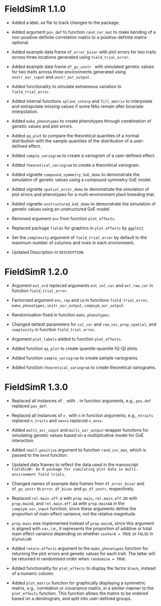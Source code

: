 # FieldSimR 1.1.0

* Added a `NEWS.md` file to track changes to the package.

* Added argument `pos_def` to function `rand_cor_mat` to make bending of a non-positive-definite correlation matrix to a positive-definite matrix optional.

* Added example data frame `df_error_bivar` with plot errors for two traits across three locations generated using `field_trial_error`.

* Added example data frame `df_gv_unstr ` with simulated genetic values for two traits across three environments generated using `unstr_asr_input` and `unstr_asr_output`.

* Added functionality to simulate extraneous variation to `field_trial_error`.

* Added internal functions `spline_interp` and `fill_matrix` to interpolate and extrapolate missing values if some NAs remain after bivariate interpolation.

* Added `make_phenotypes` to create phenotypes through combination of genetic values and plot errors.

* Added `qq_plot` to compare the theoretical quantiles of a normal distribution with the sample quantiles of the distribution of a user-defined effect.

* Added `sample_variogram` to create a variogram of a user-defined effect.

* Added `theoretical_variogram` to create a theoretical variogram.

* Added vignette `compound_symmetry_GxE_demo` to demonstrate the simulation of genetic values using a compound symmetry GxE model.

* Added vignette `spatial_error_demo` to demonstrate the simulation of plot errors and phenotypes for a multi-environment plant breeding trial.

* Added vignette `unstructured_GxE_demo` to demonstrate the simulation of genetic values using an unstructured GxE model.
 
* Removed argument `env` from function `plot_effects`.

* Replaced package `fields` for graphics in `plot_effects` by `ggplot2`.

* Set the `complexity` argument of `field_trial_error` by default to the maximum number of columns and rows in each environment.

* Updated Description in `DESCRIPTION`.


# FieldSimR 1.2.0

* Argument `ext_ord` replaced arguments `ext_col_cor` and `ext_row_cor` in function `field_trial_error`.

* Factorised argument `env`, `rep` and `id` in functions `field_trial_error`, `make_phenotypes`, `unstr_asr_output`, `compsym_asr_output`.

* Randomisation fixed in function `make_phenotypes`.

* Changed default parameters for `col_cor` and `row_cor`, `prop_spatial`, and `complexity` in function `field_trial_error`.

* Argument `plot_labels` added to function `plot_effects`.

* Added function `qq_plot` to create quantile-quantile (Q-Q) plots.

* Added function `sample_variogram` to create sample variograms.

* Added function `theoretical_variogram` to create theoretical variograms.

# FieldSimR 1.3.0

* Replaced all instances of `_` with `.` in function arguments, e.g., `pos.def` replaced `pos_def`.

* Replaced all instances of `n_` with `n` in function arguments, e.g., `ntraits` replaced `n_traits` and `nenvs` replaced `n_envs`.

* Added `multi_asr_input` and `multi_asr_output` wrapper functions for simulating genetic values based on a multiplicative model for GxE interaction.

* Added `small.positive` argument to function `rand_cor_mat`, which is passed to the `bend` function.

* Updated data frames to reflect the data used in the manuscript `FieldSimR: An R package for simulating plot data in multi-environment field trials`.

* Changed names of example data frames from `df_error_bivar` and `df_gv_unstr` to `error_df_bivar` and `gv_df_unstr`, respectively. 

* Replaced `rel.main.eff.A` with `prop.main`, `rel.main.eff.DD` with `prop.mainD`, and `rel.main.eff.AA` with `prop.mainAA` in the `compsym_asr_input` function, since these arguments define the proportion of main effect variance, not the relative magnitude. 

* `prop.main` was implemented instead of `prop.mainA`, since this argument is aligned with `var`, i.e., it represents the proportion of additive or total main effect variance depending on whether `useVarA = TRUE` or `FALSE` in `AlphaSimR`.

* Added `return.effects` argument to the `make_phenotypes` function for returning the plot errors and genetic values for each trait. The latter will be returned in randomised order when `randomise = TRUE`.

* Added functionality for `plot_effects` to display the factor `block`, instead of a numeric column.

* Added `plot_matrix` function for graphically displaying a symmetric matrix, e.g., correlation or covariance matrix, in a similar manner to the `plot_effects` function. This function allows the matrix to be ordered based on a dendrogram, and split into user-defined groups.



